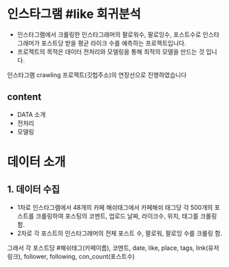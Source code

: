 # 인스타그램 #like 회귀분석

- 인스타그램에서 크롤링한 인스타그래머의 팔로워수, 팔로잉수, 포스트수로 인스타그래머가 포스트당 받을 평균 라이크 수를 예측하는 프로젝트입니다. 
- 프로젝트의 목적은 데이터 전처리와 모델링을 통해 최적의 모델을 만드는 것 입니다.

인스타그램 crawling 프로젝트(깃헙주소)의 연장선으로 진행하였습니다

## content
- DATA 소개 
- 전처리
- 모델링


# 데이터 소개

## 1. 데이터 수집
- 1차로 인스타그램에서 48개의 카페 해쉬태그에서 카페해쉬 태그당 각 500개의 포스트를 크롤링하여 포스팅의 코멘트, 업로드 날짜, 라이크수, 위치, 태그를 크롤링함.
- 2차로 각 포스트의 인스타그래머의 전체 포스트 수, 팔로워, 팔로잉 수를 크롤링 함.

그래서 각 포스트당 #해쉬태그(카페이름), 코멘트, date, like, place, tags, link(유저링크), follower, following, con_count(포스트수)





